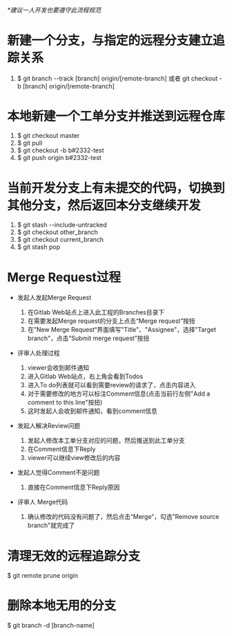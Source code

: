 ###### *建议一人开发也要遵守此流程规范
# 新建一个分支，与指定的远程分支建立追踪关系 

1. $ git branch --track [branch] origin/[remote-branch] 或者 git checkout -b [branch] origin/[remote-branch]

# 本地新建一个工单分支并推送到远程仓库

1. $ git checkout master
2. $ git pull
3. $ git checkout -b b#2332-test
4. $ git push origin b#2332-test

# 当前开发分支上有未提交的代码，切换到其他分支，然后返回本分支继续开发

1. $ git stash --include-untracked
2. $ git checkout other_branch
3. $ git checkout current_branch
4. $ git stash pop

# Merge Request过程

- 发起人发起Merge Request
    1. 在Gitlab Web站点上进入此工程的Branches目录下
    2. 在需要发起Merge request的分支上点击“Merge request”按扭
    3. 在”New Merge Request“界面填写"Title"、"Assignee"，选择"Target branch"，点击“Submit merge request”按扭
    
- 评审人处理过程
    1. viewer会收到邮件通知
    2. 进入Gitlab Web站点，右上角会看到Todos
    3. 进入To do列表就可以看到需要review的请求了，点击内容进入
    4. 对于需要修改的地方可以标注Comment信息(点击当前行左侧"Add a comment to this line"按扭)
    5. 这时发起人会收到邮件通知，看到comment信息

- 发起人解决Review问题
    1. 发起人修改本工单分支对应的问题，然后推送到此工单分支
    2. 在Comment信息下Reply
    3. viewer可以继续view修改后的内容
    
- 发起人觉得Comment不是问题
    1. 直接在Comment信息下Reply原因

- 评审人 Merge代码
    1. 确认修改的代码没有问题了，然后点击“Merge”，勾选"Remove source branch"就完成了

# 清理无效的远程追踪分支

$ git remote prune origin

# 删除本地无用的分支

$ git branch -d [branch-name]
    

        